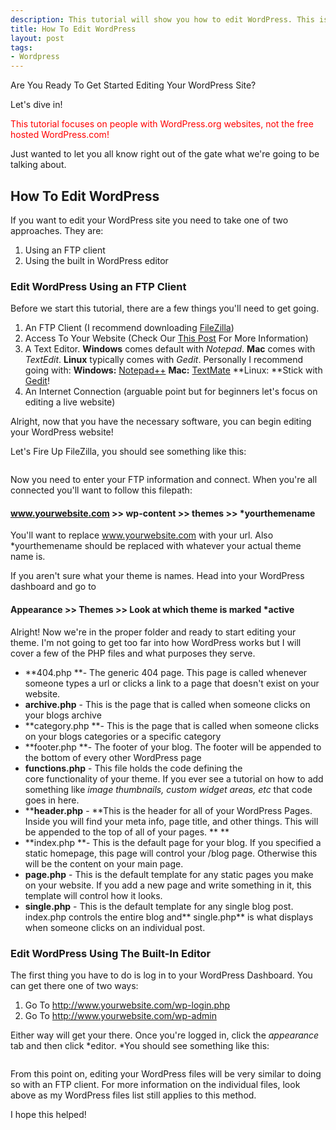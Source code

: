 ```yaml
--- 
description: This tutorial will show you how to edit WordPress. This is great if you are just getting your start with a WordPress website.
title: How To Edit WordPress
layout: post
tags: 
- Wordpress
---
```

Are You Ready To Get Started Editing Your WordPress Site?

Let's dive in!

<span style="color: #ff0000;">This tutorial focuses on people with WordPress.org websites, not the free hosted WordPress.com!</span>

Just wanted to let you all know right out of the gate what we're going to be talking about.
## How To Edit WordPress
If you want to edit your WordPress site you need to take one of two approaches. They are:

1. Using an FTP client
2. Using the built in WordPress editor

### Edit WordPress Using an FTP Client

Before we start this tutorial, there are a few things you'll need to get going.

1. An FTP Client (I recommend downloading <a href="http://filezilla-project.org/">FileZilla</a>)
2. Access To Your Website (Check Our <a href="http://www.insitedesignlab.com/how-to-install-wordpress/">This Post</a> For More Information)
3. A Text Editor. **Windows** comes default with *Notepad*. **Mac** comes with *TextEdit*. **Linux** typically comes with *Gedit*.
Personally I recommend going with:
**Windows:** <a href="http://notepad-plus-plus.org/">Notepad++</a>
**Mac:** <a href="http://macromates.com/">TextMate</a>
**Linux: **Stick with <a href="http://projects.gnome.org/gedit/">Gedit</a>!
4. An Internet Connection (arguable point but for beginners let's focus on editing a live website)

Alright, now that you have the necessary software, you can begin editing your WordPress website!

Let's Fire Up FileZilla, you should see something like this:

<div class="img-wrap"><img class="aligncenter size-full wp-image-700" title="How-To-Edit-WordPress-Filezilla" src="{{ site.url }}/images/How-To-Edit-WordPress-Filezilla.jpg" alt="" /></a></div>

Now you need to enter your FTP information and connect. When you're all connected you'll want to follow this filepath:

#### www.yourwebsite.com &gt;&gt; wp-content &gt;&gt; themes &gt;&gt; *yourthemename

You'll want to replace www.yourwebsite.com with your url. Also *yourthemename should be replaced with whatever your actual theme name is.

If you aren't sure what your theme is names. Head into your WordPress dashboard and go to

#### Appearance &gt;&gt; Themes &gt;&gt; Look at which theme is marked *active

Alright! Now we're in the proper folder and ready to start editing your theme. I'm not going to get too far into how WordPress works but I will cover a few of the PHP files and what purposes they serve.
+ **404.php **- The generic 404 page. This page is called whenever someone types a url or clicks a link to a page that doesn't exist on your website.
+ **archive.php** - This is the page that is called when someone clicks on your blogs archive
+ **category.php **- This is the page that is called when someone clicks on your blogs categories or a specific category
+ **footer.php **- The footer of your blog. The footer will be appended to the bottom of every other WordPress page
+ **functions.php** - This file holds the code defining the core functionality of your theme. If you ever see a tutorial on how to add something like *image thumbnails, custom widget areas, etc* that code goes in here.
+ ****header.php** - **This is the header for all of your WordPress Pages. Inside you will find your meta info, page title, and other things. This will be appended to the top of all of your pages. **
**
+ **index.php **- This is the default page for your blog. If you specified a static homepage, this page will control your /blog page. Otherwise this will be the content on your main page.
+ **page.php** - This is the default template for any static pages you make on your website. If you add a new page and write something in it, this template will control how it looks.
+ **single.php** - This is the default template for any single blog post. index.php controls the entire blog and** single.php** is what displays when someone clicks on an individual post.

### Edit WordPress Using The Built-In Editor

The first thing you have to do is log in to your WordPress Dashboard. You can get there one of two ways:

1. Go To http://www.yourwebsite.com/wp-login.php
2. Go To http://www.yourwebsite.com/wp-admin

Either way will get your there. Once you're logged in, click the *appearance* tab and then click *editor. *You should see something like this:

<div class="img-wrap"><img class="aligncenter size-full wp-image-713" title="how-to-edit-wordpress-editor" src="{{ site.url }}/images/how-to-edit-wordpress-editor.jpg" alt="" /></div>

From this point on, editing your WordPress files will be very similar to doing so with an FTP client. For more information on the individual files, look above as my WordPress files list still applies to this method.

I hope this helped!